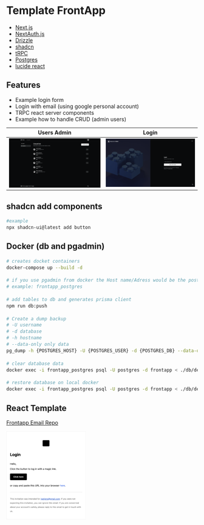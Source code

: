 # Template FrontApp

- [Next.js](https://nextjs.org)
- [NextAuth.js](https://next-auth.js.org)
- [Drizzle](https://orm.drizzle.team/)
- [shadcn](https://ui.shadcn.com/)
- [tRPC](https://trpc.io)
- [Postgres](https://tailwindcss.com)
- [lucide react](https://lucide.dev/guide/packages/lucide-react)

## Features

- Example login form
- Login with email (using google personal account)
- TRPC react server components
- Example how to handle CRUD (admin users)

| Users Admin                | Login                            |
| -------------------------- | -------------------------------- |
| ![login](public/users.png) | ![users admin](public/login.png) |

## shadcn add components

```bash
#example
npx shadcn-ui@latest add button
```

## Docker (db and pgadmin)

```bash
# creates docket containers
docker-compose up --build -d

# if you use pgadmin from docker the Host name/Adress would be the postgres container_name:
# example: frontapp_postgres

# add tables to db and generates prisma client
npm run db:push

# Create a dump backup
# -U username
# -d database
# -h hostname
# --data-only only data
pg_dump -h {POSTGRES_HOST} -U {POSTGRES_USER} -d {POSTGRES_DB} --data-only > ./db/dev_backup.dump

# clear database data
docker exec -i frontapp_postgres psql -U postgres -d frontapp < ./db/dev_clear_data.sql

# restore database on local docker
docker exec -i frontapp_postgres psql -U postgres -d frontapp < ./db/dev_backup.dump
```

## React Template

[Frontapp Email Repo](https://github.com/jgatjens/frontapp.email)

![email](public/email.png)
